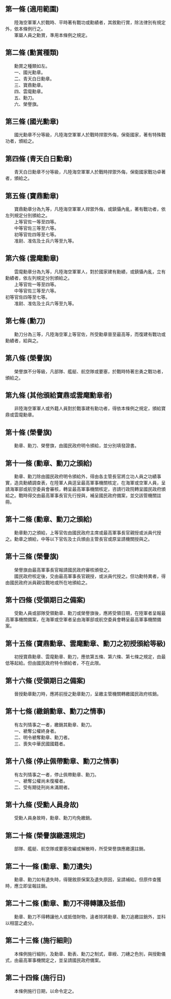 第一條 (適用範圍)
-----------------
　　陸海空軍軍人於戰時、平時著有戰功或勳績者，其敘勳行賞，除法律別有規定外，依本條例行之。  
　　軍屬人員之勳賞，準用本條例之規定。  


第二條 (勳賞種類)
-----------------
　　勳賞之種類如左。  
　　一、國光勳章。  
　　二、青天白日勳章。  
　　三、寶鼎勳章。  
　　四、雲麾勳章。  
　　五、勳刀。  
　　六、榮譽旗。  


第三條 (國光勳章)
-----------------
　　國光勳章不分等級，凡陸海空軍軍人於戰時捍禦外侮，保衛國家，著有特殊戰功者，頒給之。  


第四條 (青天白日勳章)
---------------------
　　青天白日勳章不分等級，凡陸海空軍軍人於戰時捍禦外侮，保衛國家戰功卓著者，頒給之。  


第五條 (寶鼎勳章)
-----------------
　　寶鼎勳章分為九等，凡陸海空軍軍人捍禦外侮，或鎮懾內亂，著有戰功者，依左列規定分別頒給之。  
　　上等官佐一等至四等。  
　　中等官佐三等至六等。  
　　初等官佐四等至七等。  
　　准尉、准佐及士兵六等至九等。  


第六條 (雲麾勳章)
-----------------
　　雲麾勳章分為九等，凡陸海空軍軍人，對於國家建有勳績，或鎮懾內亂，立有勳績者，依左列規定分別頒給之。  
　　上等官佐一等至四等。  
　　中等官佐三等至六等。  
初等官佐四等至七等。  
　　准尉、准佐及士兵六等至九等。  


第七條 (勳刀)
-------------
　　勳刀分為三等，凡陸海空軍上等官佐，所受勳章晉至最高等，而復建有戰功或勳績者，給與之。  


第八條 (榮譽旗)
---------------
　　榮譽旗不分等級，凡部隊、艦艇、航空隊或要塞，於戰時特著忠勇之戰功者，頒給之。  


第九條 (其他頒給寶鼎或雲麾勳章者)
---------------------------------
　　非陸海空軍軍人或外籍人員對於戰事建有勳功者，得依本條例之規定，頒給寶鼎或雲麾勳章。  


第十條 (榮譽旗)
---------------
　　勳章、勳刀、榮譽旗，由國民政府明令頒給，並分別填發證書。  


第十一條 (勳章、勳刀之頒給)
---------------------------
　　勳章、勳刀除由國民政府明令頒給外，得由各主管長官將立功人員之功績事實，造具勳績調查表，在陸軍人員逕呈最高軍事機關核定，在海軍或空軍人員，呈請海軍部或航空委員會審核，轉呈最高軍事機關核定，咨請行政院轉呈國民政府頒給之。戰時得交由最高軍事長官先行授與，補呈國民政府備案，並交該管機關註冊。  


第十二條 (勳章、勳刀之頒給)
---------------------------
　　勳章勳刀之頒給，上等官佐由國民政府主席或最高軍事長官親授或派員代授之。勳章之頒給，中等以下官佐及士兵頒由主管長官或原呈請機關授與之。  


第十三條 (榮譽旗)
-----------------
　　榮譽旗由最高軍事長官報請國民政府審核頒發之。  
　　國民政府核定後，交由最高軍事長官親授，或派員代授之。但功勳特異者，得由國民政府派員親往戰地或所在地頒給之。  


第十四條 (受領期日之備案)
-------------------------
　　受勳人員或部隊受領勳章、勳刀或榮譽旗後，應將受領日期，在陸軍者呈報最高軍事機關備案，在海軍或空軍者呈由海軍部或航空委員會轉呈最高軍事機關備案。  


第十五條 (寶鼎勳章、雲麾勳章、勳刀之初授頒給等級)
-------------------------------------------------
　　初授寶鼎勳章、雲麾勳章、勳刀，應依第五條、第六條、第七條之規定，由最低等起給。但由國民政府特令頒給者，不在此限。  


第十六條 (受領期日之備案)
-------------------------
　　晉授勳章勳刀時，應將前授之勳章勳刀，呈繳主管機關轉繳國民政府核銷。  


第十七條 (繳銷勳章、勳刀之情事)
-------------------------------
　　有左列情事之一者，繳銷其勳章、勳刀。  
　　一、褫奪公權終身者。  
　　二、明令褫奪勳章、勳刀者。  
　　三、喪失中華民國國籍者。  


第十八條 (停止佩帶勳章、勳刀之情事)
-----------------------------------
　　有左列情事之一者，停止佩帶勳章、勳刀。  
　　一、褫奪公權尚未復權者。  
　　二、受有期徒刑尚未滿期者。  


第十九條 (受勳人員身故)
-----------------------
　　受勳人員身故時，勳章、勳刀均免繳銷。  


第二十條 (榮譽旗繳還規定)
-------------------------
　　部隊、艦艇、航空隊或要塞改編或解散時，所受榮譽旗應繳還註銷。  


第二十一條 (勳章、勳刀遺失)
---------------------------
　　勳章、勳刀如有遺失時，得聲敘原保案及遺失原因，呈請補給。但原件查獲時，應立即呈報註銷。  


第二十二條 (勳章、勳刀不得轉讓及抵借)
-------------------------------------
　　勳章、勳刀不得轉讓他人或抵借財物，違者除將勳章、勳刀追繳註銷外，並科以相當之處分。  


第二十三條 (施行細則)
---------------------
　　本條例施行細則，及勳章、勳表、勳刀之制式，章綬、刀繐之色別，與授勳儀式，由最高軍事機關定之，並呈請國民政府備案。  


第二十四條 (施行日)
-------------------
　　本條例施行日期，以命令定之。
